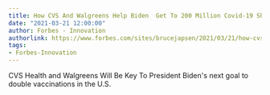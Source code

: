 ```yaml
---
title: How CVS And Walgreens Help Biden  Get To 200 Million Covid-19 Shots
date: "2021-03-21 12:00:00"
author: Forbes - Innovation
authorlink: https://www.forbes.com/sites/brucejapsen/2021/03/21/how-cvs-and-walgreens-help-biden--get-to-200-million-covid-19-shots/
tags:
- Forbes-Innovation
---
```

CVS Health and Walgreens Will Be Key To President Biden's next goal to double vaccinations in the U.S.